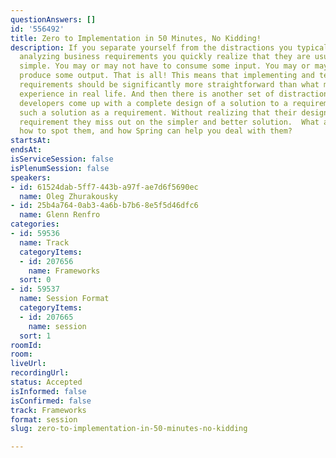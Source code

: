 ```yaml
---
questionAnswers: []
id: '556492'
title: Zero to Implementation in 50 Minutes, No Kidding!
description: If you separate yourself from the distractions you typically see when
  analyzing business requirements you quickly realize that they are usually fairly
  simple. You may or may not have to consume some input. You may or may not have to
  produce some output. That is all! This means that implementing and testing the actual
  requirements should be significantly more straightforward than what most developers
  experience in real life. And then there is another set of distractions where many
  developers come up with a complete design of a solution to a requirement, now treating
  such a solution as a requirement. Without realizing that their design is not the
  requirement they miss out on the simpler and better solution.  What are those distractions,
  how to spot them, and how Spring can help you deal with them?
startsAt: 
endsAt: 
isServiceSession: false
isPlenumSession: false
speakers:
- id: 61524dab-5ff7-443b-a97f-ae7d6f5690ec
  name: Oleg Zhurakousky
- id: 25b4a764-0ab3-4a6b-b7b6-8e5f5d46dfc6
  name: Glenn Renfro
categories:
- id: 59536
  name: Track
  categoryItems:
  - id: 207656
    name: Frameworks
  sort: 0
- id: 59537
  name: Session Format
  categoryItems:
  - id: 207665
    name: session
  sort: 1
roomId: 
room: 
liveUrl: 
recordingUrl: 
status: Accepted
isInformed: false
isConfirmed: false
track: Frameworks
format: session
slug: zero-to-implementation-in-50-minutes-no-kidding

---
```

